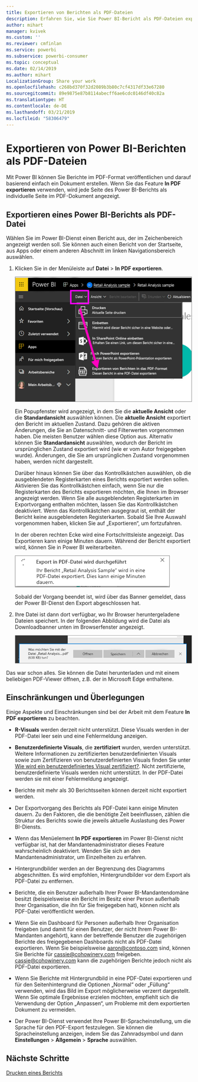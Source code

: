 ```yaml
---
title: Exportieren von Berichten als PDF-Dateien
description: Erfahren Sie, wie Sie Power BI-Bericht als PDF-Dateien exportieren.
author: mihart
manager: kvivek
ms.custom: ''
ms.reviewer: cmfinlan
ms.service: powerbi
ms.subservice: powerbi-consumer
ms.topic: conceptual
ms.date: 02/14/2019
ms.author: mihart
LocalizationGroup: Share your work
ms.openlocfilehash: c268bd370f32d2089b3b80c7cf4317df33e67280
ms.sourcegitcommit: 89e9875e87b8114abecff6ae6cdc0146df40c82a
ms.translationtype: HT
ms.contentlocale: de-DE
ms.lasthandoff: 03/21/2019
ms.locfileid: "58306479"
---
```

# <a name="export-reports-from-power-bi-to-pdf"></a>Exportieren von Power BI-Berichten als PDF-Dateien
Mit Power BI können Sie Berichte im PDF-Format veröffentlichen und darauf basierend einfach ein Dokument erstellen. Wenn Sie das Feature **In PDF exportieren** verwenden, wird jede Seite des Power BI-Berichts als individuelle Seite im PDF-Dokument angezeigt.

## <a name="how-to-export-your-power-bi-report-to-pdf"></a>Exportieren eines Power BI-Berichts als PDF-Datei
Wählen Sie im Power BI-Dienst einen Bericht aus, der im Zeichenbereich angezeigt werden soll. Sie können auch einen Bericht von der Startseite, aus Apps oder einem anderen Abschnitt im linken Navigationsbereich auswählen.

1. Klicken Sie in der Menüleiste auf **Datei** > **In PDF exportieren**.

    ![„Datei“ auf der Menüleiste und Pfeil, der auf „In PDF exportieren“ zeigt](media/end-user-pdf/power-bi-export-pdf.png)

    Ein Popupfenster wird angezeigt, in dem Sie die **aktuelle Ansicht** oder die **Standardansicht** auswählen können.  Die **aktuelle Ansicht** exportiert den Bericht im aktuellen Zustand. Dazu gehören die aktiven Änderungen, die Sie an Datenschnitt- und Filterwerten vorgenommen haben.  Die meisten Benutzer wählen diese Option aus.  Alternativ können Sie **Standardansicht** auswählen, wodurch der Bericht im ursprünglichen Zustand exportiert wird (wie er vom Autor freigegeben wurde). Änderungen, die Sie am ursprünglichen Zustand vorgenommen haben, werden nicht dargestellt.
    
    Darüber hinaus können Sie über das Kontrollkästchen auswählen, ob die ausgeblendeten Registerkarten eines Berichts exportiert werden sollen.  Aktivieren Sie das Kontrollkästchen einfach, wenn Sie nur die Registerkarten des Berichts exportieren möchten, die Ihnen im Browser angezeigt werden.  Wenn Sie alle ausgeblendeten Registerkarten im Exportvorgang enthalten möchten, lassen Sie das Kontrollkästchen deaktiviert.  Wenn das Kontrollkästchen ausgegraut ist, enthält der Bericht keine ausgeblendeten Registerkarten.  Sobald Sie Ihre Auswahl vorgenommen haben, klicken Sie auf „Exportieren“, um fortzufahren.
    
    In der oberen rechten Ecke wird eine Fortschrittsleiste angezeigt. Das Exportieren kann einige Minuten dauern. Während der Bericht exportiert wird, können Sie in Power BI weiterarbeiten.

    ![Meldung zum Fortschritt des Exportierens](media/end-user-pdf/power-bi-export-message.png)

    Sobald der Vorgang beendet ist, wird über das Banner gemeldet, dass der Power BI-Dienst den Export abgeschlossen hat.

2. Ihre Datei ist dann dort verfügbar, wo Ihr Browser heruntergeladene Dateien speichert. In der folgenden Abbildung wird die Datei als Downloadbanner unten im Browserfenster angezeigt.

    ![Speicherort für heruntergeladene Datei](media/end-user-pdf/power-bi-save-file.png)

Das war schon alles. Sie können die Datei herunterladen und mit einem beliebigen PDF-Viewer öffnen, z.B. der in Microsoft Edge enthaltene.


## <a name="limitations-and-considerations"></a>Einschränkungen und Überlegungen
Einige Aspekte und Einschränkungen sind bei der Arbeit mit dem Feature **In PDF exportieren** zu beachten.

* **R-Visuals** werden derzeit nicht unterstützt. Diese Visuals werden in der PDF-Datei leer sein und eine Fehlermeldung anzeigen.  

* **Benutzerdefinierte Visuals**, die **zertifiziert** wurden, werden unterstützt. Weitere Informationen zu zertifizierten benutzerdefinierten Visuals sowie zum Zertifizieren von benutzerdefinierten Visuals finden Sie unter [Wie wird ein benutzerdefiniertes Visual zertifiziert?](../power-bi-custom-visuals-certified.md). Nicht zertifizierte, benutzerdefinierte Visuals werden nicht unterstützt. In der PDF-Datei werden sie mit einer Fehlermeldung angezeigt.   

* Berichte mit mehr als 30 Berichtsseiten können derzeit nicht exportiert werden.

* Der Exportvorgang des Berichts als PDF-Datei kann einige Minuten dauern. Zu den Faktoren, die die benötigte Zeit beeinflussen, zählen die Struktur des Berichts sowie die jeweils aktuelle Auslastung des Power BI-Diensts.

* Wenn das Menüelement **In PDF exportieren** im Power BI-Dienst nicht verfügbar ist, hat der Mandantenadministrator dieses Feature wahrscheinlich deaktiviert. Wenden Sie sich an den Mandantenadministrator, um Einzelheiten zu erfahren.

* Hintergrundbilder werden an der Begrenzung des Diagramms abgeschnitten. Es wird empfohlen, Hintergrundbilder vor dem Export als PDF-Datei zu entfernen.

* Berichte, die ein Benutzer außerhalb Ihrer Power BI-Mandantendomäne besitzt (beispielsweise ein Bericht im Besitz einer Person außerhalb Ihrer Organisation, die ihn für Sie freigegeben hat), können nicht als PDF-Datei veröffentlicht werden.

* Wenn Sie ein Dashboard für Personen außerhalb Ihrer Organisation freigeben (und damit für einen Benutzer, der nicht Ihrem Power BI-Mandanten angehört), kann der betreffende Benutzer die zugehörigen Berichte des freigegebenen Dashboards nicht als PDF-Datei exportieren. Wenn Sie beispielsweise aaron@contoso.com sind, können Sie Berichte für cassie@cohowinery.com freigeben. cassie@cohowinery.com kann die zugehörigen Berichte jedoch nicht als PDF-Datei exportieren.

* Wenn Sie Berichte mit Hintergrundbild in eine PDF-Datei exportieren und für den Seitenhintergrund die Optionen „Normal“ oder „Füllung“ verwenden, wird das Bild im Export möglicherweise verzerrt dargestellt.  Wenn Sie optimale Ergebnisse erzielen möchten, empfiehlt sich die Verwendung der Option „Anpassen“, um Probleme mit dem exportierten Dokument zu vermeiden.

* Der Power BI-Dienst verwendet Ihre Power BI-Spracheinstellung, um die Sprache für den PDF-Export festzulegen. Sie können die Spracheinstellung anzeigen, indem Sie das Zahnradsymbol und dann **Einstellungen** > **Allgemein** > **Sprache** auswählen.

## <a name="next-steps"></a>Nächste Schritte
[Drucken eines Berichts](end-user-print.md)
